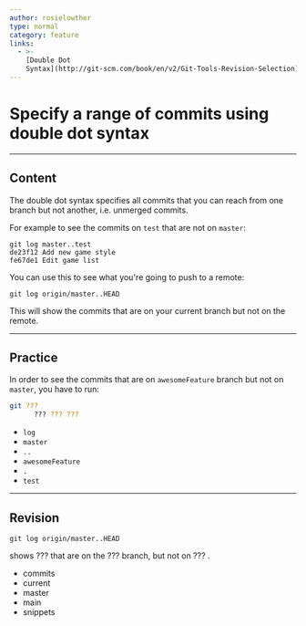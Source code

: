 ```yaml
---
author: rosielowther
type: normal
category: feature
links:
  - >-
    [Double Dot
    Syntax](http://git-scm.com/book/en/v2/Git-Tools-Revision-Selection){documentation}
---
```


# Specify a range of commits using double dot syntax


---

## Content

The double dot syntax specifies all commits that you can reach from one branch but not another, i.e. unmerged commits.

For example to see the commits on `test` that are not on `master`:

```plain-text
git log master..test
de23f12 Add new game style
fe67de1 Edit game list
```

You can use this to see what you're going to push to a remote:

```plain-text
git log origin/master..HEAD
```

This will show the commits that are on your current branch but not on the remote.


---

## Practice

In order to see the commits that are on `awesomeFeature` branch but not on `master`, you have to run:

```bash
git ???
      ??? ??? ???
```

- `log`
- `master`
- `..`
- `awesomeFeature`
- `.`
- `test`


---

## Revision

```plain-text
git log origin/master..HEAD
```

shows ??? that are on the ??? branch, but not on ??? .

- commits
- current
- master
- main
- snippets
 
